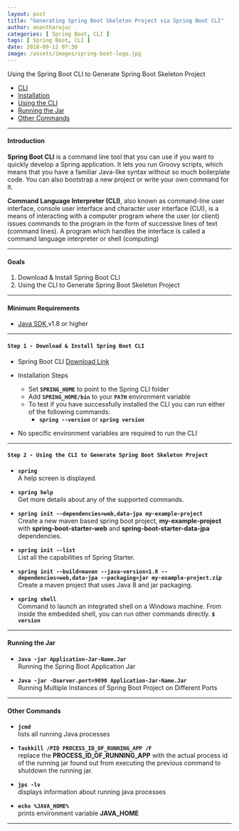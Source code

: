 ```yaml
---
layout: post
title: "Generating Spring Boot Skeleton Project via Spring Boot CLI"
author: anantharajuc
categories: [ Spring Boot, CLI ]
tags: [ Spring Boot, CLI ]
date: 2018-09-12 07:30
image: /assets/images/spring-boot-logo.jpg
---
```


Using the Spring Boot CLI to Generate Spring Boot Skeleton Project


- [CLI](#cli)
- [Installation](#installation)
- [Using the CLI](#using-the-cli)
- [Running the Jar](#running-the-jar)
- [Other Commands](#other-commands)

---

#### Introduction

**Spring Boot CLI** is a command line tool that you can use if you want to quickly develop a Spring application. It lets you run Groovy scripts, which means that you have a familiar Java-like syntax without so much boilerplate code. You can also bootstrap a new project or write your own command for it.

**Command Language Interpreter (CLI)**, also known as command-line user interface, console user interface and character user interface (CUI), is a means of interacting with a computer program where the user (or client) issues commands to the program in the form of successive lines of text (command lines). A program which handles the interface is called a command language interpreter or shell (computing)

--- 

#### Goals

1. Download & Install Spring Boot CLI
2. Using the CLI to Generate Spring Boot Skeleton Project

--- 

#### Minimum Requirements

- [Java SDK ](https://www.java.com/en/) v1.8 or higher

---

#### **`Step 1 - Download & Install Spring Boot CLI`** 

* 	Spring Boot CLI [Download Link](https://docs.spring.io/spring-boot/docs/current/reference/html/getting-started-installing-spring-boot.html#getting-started-manual-cli-installation)
 
* 	Installation Steps

    - Set **`SPRING_HOME`** to point to the Spring CLI folder
    - Add **`SPRING_HOME/bin`** to your **`PATH`** environment variable
    - To test if you have successfully installed the CLI you can run either of the following commands: 
		-	**`spring --version`** or **`spring version`**

* 	No specific environment variables are required to run the CLI

---

#### **`Step 2 - Using the CLI to Generate Spring Boot Skeleton Project`** 

*	**`spring`**  
A help screen is displayed.

*	**`spring help`**  
Get more details about any of the supported commands.

*	**`spring init --dependencies=web,data-jpa my-example-project`**  
Create a new maven based spring boot project, **my-example-project** with **spring-boot-starter-web** and **spring-boot-starter-data-jpa** dependencies.

*	**`spring init --list`**  
List all the capabilities of Spring Starter.

*	**`spring init --build=maven --java-version=1.8 --dependencies=web,data-jpa --packaging=jar my-example-project.zip`**  
Create a maven project that uses Java 8 and jar packaging.

*	**`spring shell`**  
Command to launch an integrated shell on a Windows machine. From inside the embedded shell, you can run other commands directly. **`$ version`**

---

#### Running the Jar

*	**`Java -jar Application-Jar-Name.Jar`**  
Running the Spring Boot Application Jar

*	**`Java -jar -Dserver.port=9090 Application-Jar-Name.Jar`**  
Running Multiple Instances of Spring Boot Project on Different Ports

---

#### Other Commands

*	**`jcmd`**  
lists all running Java processes

*	**`Taskkill /PID PROCESS_ID_OF_RUNNING_APP /F`**  
replace the **PROCESS_ID_OF_RUNNING_APP** with the actual process id of the running jar found out from executing the previous command to shutdown the running jar.

*	**`jps -lv`**    
displays information about running java processes

*	**`echo %JAVA_HOME%`**  
prints environment variable **JAVA_HOME**

---
